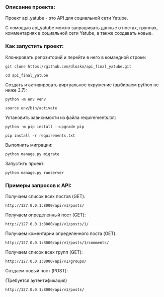 ### Описание проекта:

Проект api_yatube - это API для социальной сети Yatube.

С помощью api_yatube можно запрашивать данные о постах, группах, комментариях в социальной сети Yatube, а также создавать новые.

### Как запустить проект:

Клонировать репозиторий и перейти в него в командной строке:

```
git clone https://github.com/dlozko/api_final_yatube.git
```

```
cd api_final_yatube
```

Cоздать и активировать виртуальное окружение (выбираем python не ниже 3.7):

```
python -m env venv
```

```
source env/bin/activate
```

Установить зависимости из файла requirements.txt:

```
python -m pip install --upgrade pip
```

```
pip install -r requirements.txt
```

Выполнить миграции:

```
python manage.py migrate
```

Запустить проект:

```
python manage.py runserver
```

### Примеры запросов к API:

Получаем список всех постов (GET):
```
http://127.0.0.1:8000/api/v1/posts/
```

Получаем определенный пост (GET):
```
http://127.0.0.1:8000/api/v1/posts/1/
```

Получаем коментарии определенного поста (GET):
```
http://127.0.0.1:8000/api/v1/posts/1/comments/
```

Получаем список всех групп (GET):
```
http://127.0.0.1:8000/api/v1/groups/
```

Создаем новый пост (POST):

(Требуется аутентификация)
```
http://127.0.0.1:8000/api/v1/posts/
```
